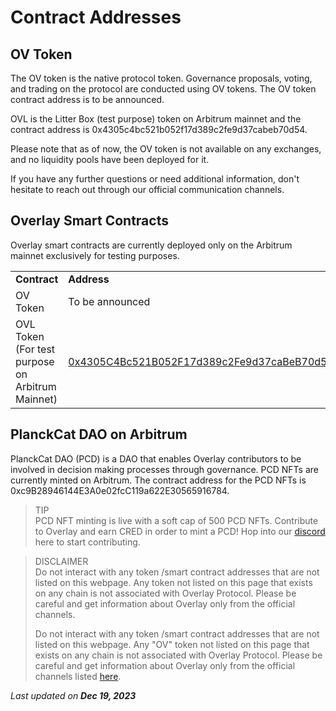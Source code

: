 # Contract Addresses


## OV Token

The OV token is the native protocol token. Governance proposals, voting, and trading on the protocol are conducted using OV tokens. The OV token contract address is to be announced.

OVL is the Litter Box (test purpose) token on Arbitrum mainnet and the contract address is 0x4305c4bc521b052f17d389c2fe9d37cabeb70d54.

Please note that as of now, the OV token is not available on any exchanges, and no liquidity pools have been deployed for it.

If you have any further questions or need additional information, don't hesitate to reach out through our official communication channels.
 


## Overlay Smart Contracts

Overlay smart contracts are currently deployed only on the Arbitrum mainnet exclusively for testing purposes. 


<table>
  <tr>
   <td><strong>Contract</strong>
   </td>
   <td><strong>Address</strong>
   </td>
  </tr>
  <tr>
   <td>OV Token
   </td>
   <td>To be announced
   </td>
  </tr>
  <tr>
   <td>OVL Token (For test purpose on Arbitrum Mainnet)
   </td>
   <td><a href="https://arbiscan.io/address/0x4305C4Bc521B052F17d389c2Fe9d37caBeB70d54">0x4305C4Bc521B052F17d389c2Fe9d37caBeB70d54</a>
   </td>
  </tr>
</table>



## PlanckCat DAO on Arbitrum

PlanckCat DAO (PCD) is a DAO that enables Overlay contributors to be involved in decision making processes through governance. PCD NFTs are currently minted on Arbitrum. The contract address for the PCD NFTs is 0xc9B28946144E3A0e02fcC119a622E30565916784.



> TIP     
> PCD NFT minting is live with a soft cap of 500 PCD NFTs. Contribute to Overlay and earn CRED in order to mint a PCD! Hop into our [discord](https://redrct.overlay.market/discord) here to start contributing.



> DISCLAIMER    
> Do not interact with any token /smart contract addresses that are not listed on this webpage. Any token not listed on this page that exists on any chain is not associated with Overlay Protocol. Please be careful and get information about Overlay only from the official channels.     
> 
> Do not interact with any token /smart contract addresses that are not listed on this webpage. Any "OV" token not listed on this page that exists on any chain is not associated with Overlay Protocol. Please be careful and get information about Overlay only from the official channels listed [here](https://overlay-docs-git-doc-ov-update-overlayprotocol.vercel.app/Getting%20Started/Communication%20channels).


<p style={{textAlign: 'right'}}>
<em>Last updated on <strong>Dec 19, 2023</strong></em></p>


 
